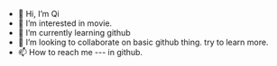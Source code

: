 - 👋 Hi, I’m Qi
- 👀 I’m interested in movie.
- 🌱 I’m currently learning github
- 💞️ I’m looking to collaborate on basic github thing. try to learn more.
- 📫 How to reach me --- in github.

<!---
z226323/z226323 is a ✨ special ✨ repository because its `README.md` (this file) appears on your GitHub profile.
You can click the Preview link to take a look at your changes.
--->
